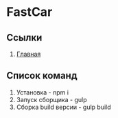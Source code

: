 # FastCar

## Ссылки

1. [Главная](https://oaktre.github.io/fastCar/app/)




## Список команд

1. Установка - npm i
2. Запуск сборщика - gulp
3. Сборка build версии - gulp build
